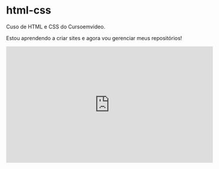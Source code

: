 # html-css
 Cuso de HTML e CSS do Cursoemvideo.

Estou aprendendo a criar sites e agora vou gerenciar meus repositórios!

<iframe width="560" height="315" src="https://www.youtube.com/embed/0H6WYzM0TMg" title="YouTube video player" frameborder="0" allow="accelerometer; autoplay; clipboard-write; encrypted-media; gyroscope; picture-in-picture" allowfullscreen></iframe>